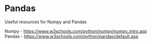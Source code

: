 # Pandas

Useful resources for Numpy and Pandas

Numpy - https://www.w3schools.com/python/numpy/numpy_intro.asp
Pandas - https://www.w3schools.com/python/pandas/default.asp

